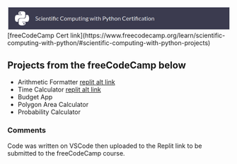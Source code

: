 <a href="https://www.freecodecamp.org/learn/scientific-computing-with-python/">
<img alt="Image Alt Text" src="/image/scientific_computing.png">
</a>
<!-- HTML this HTML that -->
[freeCodeCamp Cert link](https://www.freecodecamp.org/learn/scientific-computing-with-python/#scientific-computing-with-python-projects)

## Projects from the freeCodeCamp below
- Arithmetic Formatter [replit alt link](https://replit.com/@lsrprntr/boilerplate-arithmetic-formatter#arithmetic_arranger.py)
- Time Calculator [replit alt link](https://replit.com/@lsrprntr/boilerplate-time-calculator#time_calculator.py)
- Budget App
- Polygon Area Calculator
- Probability Calculator 

### Comments
Code was written on VSCode then uploaded to the Replit link to be submitted to the freeCodeCamp course.
